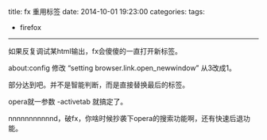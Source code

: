 title: fx 重用标签
date: 2014-10-01 19:23:00
categories:
tags:
- firefox
---

如果反复调试某html输出，fx会傻傻的一直打开新标签。

about:config 修改 “setting browser.link.open_newwindow” 从3改成1。

部分达到吧。并不是智能判断，而是直接替换最后的标签。 

opera就一参数 -activetab 就搞定了。

nnnnnnnnnnnd，破fx，你啥时候抄袭下opera的搜索功能啊，还有快速后退功能。
